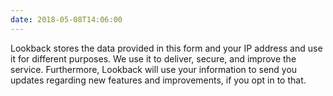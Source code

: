 ```yaml
---
date: 2018-05-08T14:06:00
---
```

Lookback stores the data provided in this form and your IP address and use it for different purposes. We use it to deliver, secure, and improve the service. Furthermore, Lookback will use your information to send you updates regarding new features and improvements, if you opt in to that.
